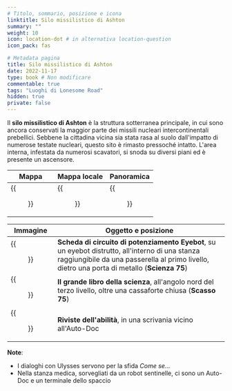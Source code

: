 ```yaml
---
# Titolo, sommario, posizione e icona
linktitle: Silo missilistico di Ashton
summary: ""
weight: 10
icon: location-dot # in alternativa location-question
icon_pack: fas

# Metadata pagina
title: Silo missilistico di Ashton
date: 2022-11-17
type: book # Non modificare
commentable: true
tags: "Luoghi di Lonesome Road"
hidden: true
private: false
---
```


<div class="fnv">

Il **silo missilistico di Ashton** è la struttura sotterranea principale, in cui sono ancora conservati la maggior parte dei missili nucleari intercontinentali prebellici. Sebbene la cittadina vicina sia stata rasa al suolo dall'impatto di numerose testate nucleari, questo sito è rimasto pressoché intatto. L'area interna, infestata da numerosi scavatori, si snoda su diversi piani ed è presente un ascensore. 

| Mappa | Mappa locale | Panoramica | 
| ----- | ------------ | ---------- |
|  {{<figure src="fnv/ASCS_loc.webp">}}     |   {{<figure src="fnv/Ashton_missile_silo_local_map.webp">}}           |  {{<figure src="fnv/Ashton_missile_silo.webp">}}          |

| Immagine | Oggetto e posizione |
| -------- | ------------------- |
|  {{<figure src="fnv/Eyebot_upgrade_circuit_board2.webp">}}        |  **Scheda di circuito di potenziamento Eyebot**, su un eyebot distrutto, all'interno di una stanza raggiungibile da una passerella al primo livello, dietro una porta di metallo (**Scienza 75**)                   |
|  {{<figure src="fnv/Big_Book_of_Science_Ashton_missile_silo.webp">}}        | **Il grande libro della scienza**, all'angolo nord del terzo livello, oltre una cassaforte chiusa (**Scasso 75**)                    |
|  {{<figure src="fnv/Ashton_missile_silo_magazines.webp">}}        |   **Riviste dell'abilità**, in una scrivania vicino all'Auto-Doc                  | 


**Note**:
- I dialoghi con Ulysses servono per la sfida _Come se..._
- Nella stanza medica, sorvegliati da un robot sentinelle, ci sono un Auto-Doc e un terminale dello spaccio

</div>

